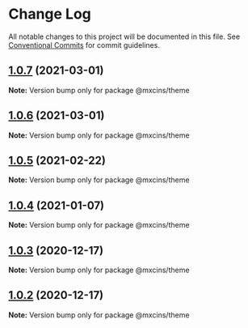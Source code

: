 # Change Log

All notable changes to this project will be documented in this file.
See [Conventional Commits](https://conventionalcommits.org) for commit guidelines.

## [1.0.7](https://github.com/maxiaochuan/mxcins/tree/master/packages/mxcins-theme/compare/@mxcins/theme@1.0.6...@mxcins/theme@1.0.7) (2021-03-01)

**Note:** Version bump only for package @mxcins/theme





## [1.0.6](https://github.com/maxiaochuan/mxcins/tree/master/packages/mxcins-theme/compare/@mxcins/theme@1.0.5...@mxcins/theme@1.0.6) (2021-03-01)

**Note:** Version bump only for package @mxcins/theme





## [1.0.5](https://github.com/maxiaochuan/mxcins/tree/master/packages/mxcins-theme/compare/@mxcins/theme@1.0.4...@mxcins/theme@1.0.5) (2021-02-22)

**Note:** Version bump only for package @mxcins/theme





## [1.0.4](https://github.com/maxiaochuan/mxcins/tree/master/packages/mxcins-theme/compare/@mxcins/theme@1.0.3...@mxcins/theme@1.0.4) (2021-01-07)

**Note:** Version bump only for package @mxcins/theme





## [1.0.3](https://github.com/maxiaochuan/mxcins/tree/master/packages/mxcins-theme/compare/@mxcins/theme@1.0.2...@mxcins/theme@1.0.3) (2020-12-17)

**Note:** Version bump only for package @mxcins/theme





## [1.0.2](https://github.com/maxiaochuan/mxcins/tree/master/packages/mxcins-theme/compare/@mxcins/theme@1.0.1...@mxcins/theme@1.0.2) (2020-12-17)

**Note:** Version bump only for package @mxcins/theme
